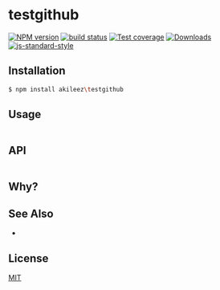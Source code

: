 # testgithub
[![NPM version][npm-image]][npm-url]
[![build status][travis-image]][travis-url]
[![Test coverage][coveralls-image]][coveralls-url]
[![Downloads][downloads-image]][downloads-url]
[![js-standard-style][standard-image]][standard-url]

## Installation
```bash
$ npm install akileez\testgithub
```

## Usage
```js

```

## API
```js

```

## Why?


## See Also
-

## License
[MIT](https://tldrlegal.com/license/mit-license)

[npm-image]: https://img.shields.io/npm/v/testgithub.svg?style=flat-square
[npm-url]: https://npmjs.org/package/testgithub
[travis-image]: https://img.shields.io/travis/akileez/testgithub.svg?style=flat-square
[travis-url]: https://travis-ci.org/akileez/testgithub
[coveralls-image]: https://img.shields.io/coveralls/akileez/testgithub.svg?style=flat-square
[coveralls-url]: https://coveralls.io/r/akileez/testgithub?branch=master
[downloads-image]: http://img.shields.io/npm/dm/testgithub.svg?style=flat-square
[downloads-url]: https://npmjs.org/package/testgithub
[standard-image]: https://img.shields.io/badge/code%20style-standard-brightgreen.svg?style=flat-square
[standard-url]: https://github.com/feross/standard
